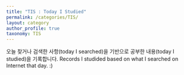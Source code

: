 ```yaml
---
title: "TIS : Today I Studied"
permalink: /categories/TIS/
layout: category
author_profile: true
taxonomy: TIS
---
```


오늘 찾거나 검색한 사항(today I searched)을 기반으로 공부한 내용(today I studied)을 기록합니다. 
Records I studided based on what I searched on Internet that day. :)

